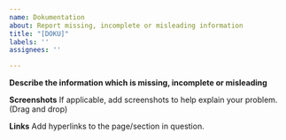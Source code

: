 ```yaml
---
name: Dokumentation
about: Report missing, incomplete or misleading information
title: "[DOKU]"
labels: ''
assignees: ''

---
```


**Describe the information which is missing, incomplete or misleading**

**Screenshots**
If applicable, add screenshots to help explain your problem. (Drag and drop)

**Links**
Add hyperlinks to the page/section in question.
